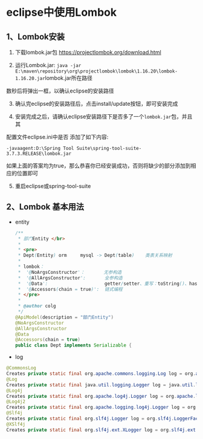 # eclipse中使用Lombok
## 1、Lombok安装
1. 下载lombok.jar包 https://projectlombok.org/download.html

2. 运行Lombok.jar: 
     `java -jar E:\maven\repository\org\projectlombok\lombok\1.16.20\lombok-1.16.20.jar`lombok.jar所在路径

  数秒后将弹出一框，以确认eclipse的安装路径

3. 确认完eclipse的安装路径后，点击install/update按钮，即可安装完成

4. 安装完成之后，请确认eclipse安装路径下是否多了一个`lombok.jar`包，并且其

  配置文件eclipse.ini中是否 添加了如下内容: 

   `-javaagent:D:\Spring Tool Suite\spring-tool-suite-3.7.3.RELEASE\lombok.jar`

  如果上面的答案均为true，那么恭喜你已经安装成功，否则将缺少的部分添加到相应的位置即可

5. 重启eclipse或spring-tool-suite

## 2、Lombok 基本用法
- entity

  ```java
  /**
   * 部门Entity </br>
   * 
   * <pre>
   * Dept(Entity) orm     mysql -> Dept(table)    类表关系映射
   * 
   * lombok：
   *  '@NoArgsConstructor'：       无参构造
   *  '@AllArgsConstructor':       全参构造
   *  '@Data':                     getter/setter、重写：toString()、hashCoode()、equals()
   *  '@Accessors(chain = true)':  链式编程
   * </pre>
   * 
   * @author colg
   */
  @ApiModel(description = "部门Entity")
  @NoArgsConstructor
  @AllArgsConstructor
  @Data
  @Accessors(chain = true)
  public class Dept implements Serializable {
  ```

  

- log

```java
@CommonsLog  
Creates private static final org.apache.commons.logging.Log log = org.apache.commons.logging.LogFactory.getLog(LogExample.class);  
@Log  
Creates private static final java.util.logging.Logger log = java.util.logging.Logger.getLogger(LogExample.class.getName());  
@Log4j  
Creates private static final org.apache.log4j.Logger log = org.apache.log4j.Logger.getLogger(LogExample.class);  
@Log4j2  
Creates private static final org.apache.logging.log4j.Logger log = org.apache.logging.log4j.LogManager.getLogger(LogExample.class);  
@Slf4j  
Creates private static final org.slf4j.Logger log = org.slf4j.LoggerFactory.getLogger(LogExample.class);  
@XSlf4j  
Creates private static final org.slf4j.ext.XLogger log = org.slf4j.ext.XLoggerFactory.getXLogger(LogExample.class);  
```